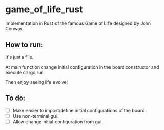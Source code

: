 # game_of_life_rust
Implementation in Rust of the famous Game of Life designed by John Conway.

## How to run:

It's just a file.

At main function change initial configuration in the board constructor and execute cargo run.

Then enjoy seeing life evolve!

## To do:

- [ ] Make easier to import/define initial configurations of the board.
- [ ] Use non-terminal gui.
- [ ] Allow change initial configuration from gui.
